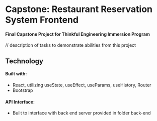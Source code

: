 # Capstone: Restaurant Reservation System Frontend
#### Final Capstone Project for Thinkful Engineering Immersion Program

// description of tasks to demonstrate abilities from this project

## Technology
#### Built with:
  * React, utilizing useState, useEffect, useParams, useHistory, Router
  * Bootstrap

#### API Interface:
  * Built to interface with back end server provided in folder back-end
